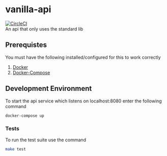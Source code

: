 # vanilla-api
[![CircleCI](https://circleci.com/gh/austin1237/vanilla-api.svg?style=svg)](https://circleci.com/gh/austin1237/vanilla-api)<br />
An api that only uses the standard lib

## Prerequistes
You must have the following installed/configured for this to work correctly<br />
1. [Docker](https://www.docker.com/community-edition)
2. [Docker-Compose](https://docs.docker.com/compose/)

## Development Environment
To start the api service which listens on localhost:8080 enter the following command
```bash
docker-compose up
```

### Tests
To run the test suite use the command
```bash
make test
```

